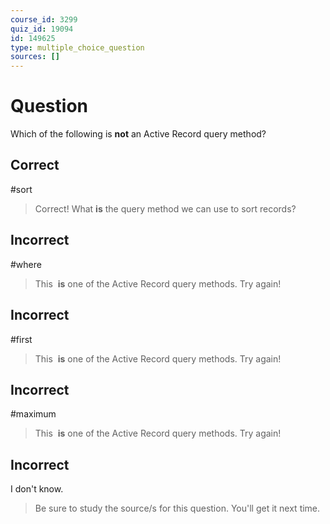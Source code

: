 ```yaml
---
course_id: 3299
quiz_id: 19094
id: 149625
type: multiple_choice_question
sources: []
---
```


# Question

Which of the following is **not** an Active Record query method?

## Correct

#sort

> Correct! What **is** the query method we can use to sort records?

## Incorrect

#where

> This&nbsp; **is** one of the Active Record query methods. Try again!

## Incorrect

#first

> This&nbsp; **is** one of the Active Record query methods. Try again!

## Incorrect

#maximum

> This&nbsp; **is** one of the Active Record query methods. Try again!

## Incorrect

I don't know.

> Be sure to study the source/s for this question. You'll get it next time.
